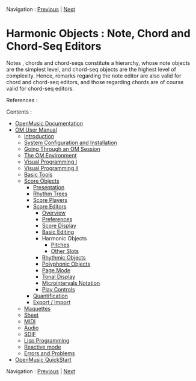 
Navigation : [Previous](Editor-Basics "page précédente\(Basic
Editing\)") | [Next](Editor-Pitch "Next\(Pitches\)")

# Harmonic Objects : Note, Chord and Chord-Seq Editors

Notes ,  chords and  chord-seqs  constitute a hierarchy, whose note objects
are the simplest level, and  chord-seq objects are the highest level of
complexity. Hence, remarks regarding the  note editor are also valid for
chord and  chord-seq editors, and those regarding  chords are of course valid
for  chord-seq editors.

References :

Contents :

  * [OpenMusic Documentation](OM-Documentation)
  * [OM User Manual](OM-User-Manual)
    * [Introduction](00-Contents)
    * [System Configuration and Installation](Installation)
    * [Going Through an OM Session](Goingthrough)
    * [The OM Environment](Environment)
    * [Visual Programming I](BasicVisualProgramming)
    * [Visual Programming II](AdvancedVisualProgramming)
    * [Basic Tools](BasicObjects)
    * [Score Objects](ScoreObjects)
      * [Presentation](Score-Objects-Intro)
      * [Rhythm Trees](RT)
      * [Score Players](ScorePlayer)
      * [Score Editors](ScoreEditors)
        * [Overview](Editor-Overview)
        * [Preferences](Editors-Prefs)
        * [Score Display](Editor-Display)
        * [Basic Editing](Editor-Basics)
        * Harmonic Objects
          * [Pitches](Editor-Pitch)
          * [Other Slots](Editor-Other-Slots)
        * [Rhythmic Objects](Editor-Rhythm)
        * [Polyphonic Objects](Poly-Multi-Editor)
        * [Page Mode](Editor-PageMode)
        * [Tonal Display](Editor-Tonality)
        * [Microintervals Notation](Editor-Microintervals)
        * [Play Controls](Editor-Play)
      * [Quantification](Quantification)
      * [Export / Import](ImportExport)
    * [Maquettes](Maquettes)
    * [Sheet](Sheet)
    * [MIDI](MIDI)
    * [Audio](Audio)
    * [SDIF](SDIF)
    * [Lisp Programming](Lisp)
    * [Reactive mode](Reactive)
    * [Errors and Problems](errors)
  * [OpenMusic QuickStart](QuickStart-Chapters)

Navigation : [Previous](Editor-Basics "page précédente\(Basic
Editing\)") | [Next](Editor-Pitch "Next\(Pitches\)")


